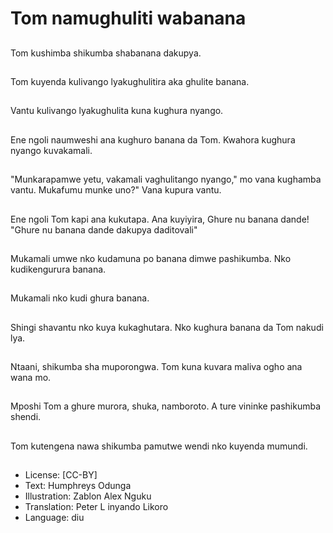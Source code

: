 # Tom namughuliti wabanana

##
Tom kushimba shikumba shabanana dakupya.

##
Tom kuyenda kulivango lyakughulitira aka ghulite banana.

##
Vantu kulivango lyakughulita kuna kughura nyango.

##
Ene ngoli naumweshi ana kughuro banana da Tom. Kwahora kughura nyango kuvakamali.

##
"Munkarapamwe yetu, vakamali vaghulitango nyango," mo vana kughamba vantu. Mukafumu munke uno?" Vana kupura vantu.

##
Ene ngoli Tom kapi ana kukutapa. Ana kuyiyira, Ghure nu banana dande! "Ghure nu banana dande dakupya daditovali"

##
Mukamali umwe nko kudamuna po banana dimwe pashikumba. Nko kudikengurura banana.

##
Mukamali nko kudi ghura banana.

##
Shingi shavantu nko kuya kukaghutara. Nko kughura banana da Tom nakudi lya.

##
Ntaani, shikumba sha muporongwa. Tom kuna kuvara maliva ogho ana wana mo.

##
Mposhi Tom a ghure murora, shuka, namboroto. A ture vininke pashikumba shendi.

##
Tom kutengena nawa shikumba pamutwe wendi nko kuyenda mumundi.

##
* License: [CC-BY]
* Text: Humphreys Odunga
* Illustration: Zablon Alex Nguku
* Translation: Peter L inyando Likoro
* Language: diu
